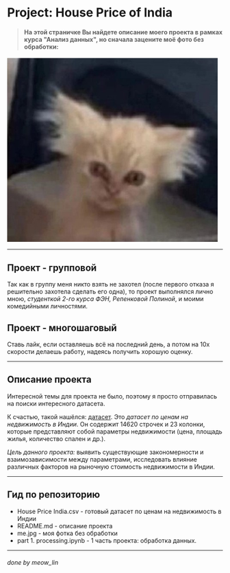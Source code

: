 # Project: House Price of India
> #### На этой страничке Вы найдете описание моего проекта в рамках курса "Анализ данных", но сначала зацените моё фото без обработки:
![Моё фото без обработки](https://github.com/kir1llova/fesproject/blob/main/me.jpg)

---
## Проект - групповой
Так как в группу меня никто взять не захотел (после первого отказа я решительно захотела сделать его одна), то проект выполнялся лично мною, *студенткой 2-го курса ФЭН, Репенковой Полиной*, и моими комедийными личностями.
## Проект - многошаговый 
Ставь лайк, если оставляешь всё на последний день, а потом на 10х скорости делаешь работу, надеясь получить хорошую оценку.

---

## Описание проекта
Интересной темы для проекта не было, поэтому я просто отправилась на поиски интересного датасета.  
      
К счастью, такой нашёлся: [датасет](https://drive.google.com/file/d/1BF-4bhgLRSlVc-uIJdiOi-SbAk9a_0Qr/view?usp=sharing).
Это *датасет по ценам на недвижимость в Индии*. Он содержит 14620 строчек и 23 колонки, которые представляют собой параметры недвижимости (цена, площадь жилья, количество спален и др.). 
     
*Цель данного проекта:* выявить существующие закономерности и взаимозависимости между параметрами, исследовать влияние различных факторов на рыночную стоимость недвижимости в Индии.

---

## Гид по репозиторию
- House Price India.csv - готовый датасет по ценам на недвижимость в Индии
- README.md - описание проекта
- me.jpg - моя фотка без обработки
- part 1. processing.ipynb - 1 часть проекта: обработка данных.

---
###### done by meow_lin
